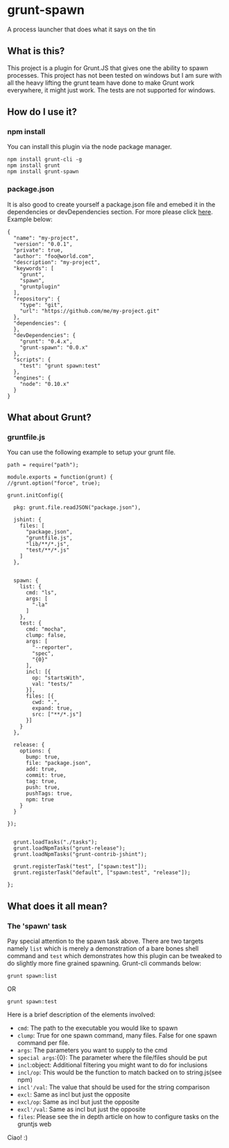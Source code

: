 grunt-spawn
===========

A process launcher that does what it says on the tin

## What is this?

This project is a plugin for Grunt.JS that gives one the ability to spawn processes. This project has not been tested on windows but I am sure with all the heavy lifting the grunt team have done to make Grunt work everywhere, it might just work. The tests are not supported for windows.

## How do I use it?

### npm install

You can install this plugin via the node package manager. 

    npm install grunt-cli -g
    npm install grunt
    npm install grunt-spawn

### package.json

It is also good to create yourself a package.json file and emebed it in the dependencies or devDependencies section. For more please click [here](https://npmjs.org/doc/json.html). Example below: 

    {
      "name": "my-project",
      "version": "0.0.1",
      "private": true,
      "author": "foo@world.com",
      "description": "my-project",
      "keywords": [
        "grunt",
        "spawn", 
        "gruntplugin"
      ],
      "repository": {
        "type": "git",
        "url": "https://github.com/me/my-project.git"
      },
      "dependencies": {
      },
      "devDependencies": {
        "grunt": "0.4.x",
        "grunt-spawn": "0.0.x"
      },
      "scripts": {
        "test": "grunt spawn:test"
      },
      "engines": {
        "node": "0.10.x"
      }
    }

## What about Grunt?

### gruntfile.js

You can use the following example to setup your grunt file. 

    path = require("path");

    module.exports = function(grunt) {
    //grunt.option("force", true);
    
    grunt.initConfig({
      
      pkg: grunt.file.readJSON("package.json"),

      jshint: {
        files: [
          "package.json",
          "gruntfile.js", 
          "lib/**/*.js",
          "test/**/*.js"
        ]
      },


      spawn: {
        list: {
          cmd: "ls", 
          args: [
            "-la"
          ]
        }, 
        test: {
          cmd: "mocha", 
          clump: false,
          args: [
            "--reporter", 
            "spec",
            "{0}"
          ],
          incl: [{
            op: "startsWith", 
            val: "tests/"
          }],
          files: [{
            cwd: ".", 
            expand: true, 
            src: ["**/*.js"]
          }]
        }
      },

      release: {
        options: {
          bump: true,
          file: "package.json",
          add: true, 
          commit: true,
          tag: true,
          push: true,
          pushTags: true,
          npm: true
        }
      }

    });

    
      grunt.loadTasks("./tasks");
      grunt.loadNpmTasks("grunt-release");
      grunt.loadNpmTasks("grunt-contrib-jshint");

      grunt.registerTask("test", ["spawn:test"]);
      grunt.registerTask("default", ["spawn:test", "release"]);
    
    };

## What does it all mean?

### The 'spawn' task

Pay special attention to the spawn task above. There are two targets namely `list` which is merely a demonstration of a bare bones shell command and `test` which demonstrates how this plugin can be tweaked to do slightly more fine grained spawning. Grunt-cli commands below: 

    grunt spawn:list

OR

    grunt spawn:test

Here is a brief description of the elements involved:

 - `cmd`: The path to the executable you would like to spawn
 - `clump`: True for one spawn command, many files. False for one spawn command per file.
 - `args`: The parameters you want to supply to the cmd
 - `special args`:{0}: The parameter where the file/files should be put
 - `incl`:object: Additional filtering you might want to do for inclusions
 - `incl/op`: This would be the function to match backed on to string.js(see npm)
 - `incl'/val`: The value that should be used for the string comparison
 - `excl`: Same as incl but just the opposite
 - `excl/op`: Same as incl but just the opposite
 - `excl'/val`: Same as incl but just the opposite
 - `files`: Please see the in depth article on how to configure tasks on the gruntjs web

Ciao! :)
